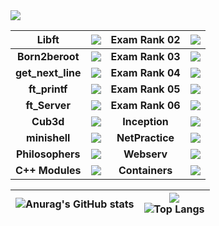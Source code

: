 <img src="https://badge42.herokuapp.com/api/stats/signacia?darkmode=true&privacyEmail=true&privacyCursus=true"/>


| **Libft** | <img src="https://badge42.herokuapp.com/api/project/signacia/Libft"/> | **Exam Rank 02** | <img src="https://badge42.herokuapp.com/api/project/signacia/Exam%20Rank%2002"/> |
| :------------: | :------------: | :------------: | :------------: |
| **Born2beroot** | <img src="https://badge42.herokuapp.com/api/project/signacia/Born2beroot"/>  | **Exam Rank 03** | <img src="https://badge42.herokuapp.com/api/project/signacia/Exam Rank 03"/>|
| **get_next_line** | <img src="https://badge42.herokuapp.com/api/project/signacia/get_next_line"/>  | **Exam Rank 04** | <img src="https://badge42.herokuapp.com/api/project/prochell/Exam Rank 04"/>|
| **ft_printf** | <img src="https://badge42.herokuapp.com/api/project/signacia/ft_printf"/> | **Exam Rank 05** | <img src="https://badge42.herokuapp.com/api/project/signacia/Exam Rank 05"/>|
| **ft_Server** | <img src="https://badge42.herokuapp.com/api/project/signacia/ft_server"/> |**Exam Rank 06** | <img src="https://badge42.herokuapp.com/api/project/signacia/Exam Rank 06"/>|
| **Cub3d** | <img src="https://badge42.herokuapp.com/api/project/signacia/cub3d"/> |**Inception** | <img src="https://badge42.herokuapp.com/api/project/signacia/Inception"/> |
| **minishell** | <img src="https://badge42.herokuapp.com/api/project/signacia/minishell"/> | **NetPractice** | <img src="https://badge42.herokuapp.com/api/project/signacia/NetPractice"/> |
| **Philosophers** | <img src="https://badge42.herokuapp.com/api/project/signacia/Philosophers"/> | **Webserv** | <img src="https://badge42.herokuapp.com/api/project/signacia/webserv"/> |
| **C++ Modules** | <img src="https://badge42.herokuapp.com/api/project/signacia/CPP Module 08"/> | **Containers** | <img src="https://badge42.herokuapp.com/api/project/signacia/ft_containers"/> |


| ![Anurag's GitHub stats](https://github-readme-stats.vercel.app/api?username=IusPavel)  | ![](https://komarev.com/ghpvc/?username=IusPavel) <br> ![Top Langs](https://github-readme-stats.vercel.app/api/top-langs/?username=IusPavel&layout=compact&hide=Objective-C,Roff,Makefile&langs_count=6) |
| ------------ | ------------ |

